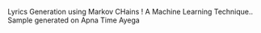 Lyrics Generation using Markov CHains ! A Machine Learning Technique..
Sample generated on Apna Time Ayega